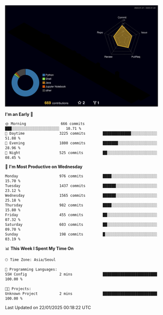 <!-- ![Header](./github-header-image.png) -->

<!-- <div align="center">
  <img src="https://ziadoua.github.io/m3-Markdown-Badges/badges/FastAPI/fastapi1.svg" />&nbsp
  <img src="https://ziadoua.github.io/m3-Markdown-Badges/badges/Git/git1.svg" />&nbsp
  <img src="https://ziadoua.github.io/m3-Markdown-Badges/badges/Linux/linux2.svg" />&nbsp
  <img src="https://ziadoua.github.io/m3-Markdown-Badges/badges/PostgreSQL/postgresql3.svg" />&nbsp
  <img src="https://ziadoua.github.io/m3-Markdown-Badges/badges/Python/python3.svg" />&nbsp
</div> -->

![](./profile-3d-contrib/profile-night-rainbow.svg)

<!--START_SECTION:waka-->
**I'm an Early 🐤** 

```text
🌞 Morning                666 commits         ███░░░░░░░░░░░░░░░░░░░░░░   10.71 % 
🌆 Daytime                3225 commits        █████████████░░░░░░░░░░░░   51.88 % 
🌃 Evening                1800 commits        ███████░░░░░░░░░░░░░░░░░░   28.96 % 
🌙 Night                  525 commits         ██░░░░░░░░░░░░░░░░░░░░░░░   08.45 % 
```
📅 **I'm Most Productive on Wednesday** 

```text
Monday                   976 commits         ████░░░░░░░░░░░░░░░░░░░░░   15.70 % 
Tuesday                  1437 commits        ██████░░░░░░░░░░░░░░░░░░░   23.12 % 
Wednesday                1565 commits        ██████░░░░░░░░░░░░░░░░░░░   25.18 % 
Thursday                 982 commits         ████░░░░░░░░░░░░░░░░░░░░░   15.80 % 
Friday                   455 commits         ██░░░░░░░░░░░░░░░░░░░░░░░   07.32 % 
Saturday                 603 commits         ██░░░░░░░░░░░░░░░░░░░░░░░   09.70 % 
Sunday                   198 commits         █░░░░░░░░░░░░░░░░░░░░░░░░   03.19 % 
```


📊 **This Week I Spent My Time On** 

```text
🕑︎ Time Zone: Asia/Seoul

💬 Programming Languages: 
SSH Config               2 mins              █████████████████████████   100.00 % 

🐱‍💻 Projects: 
Unknown Project          2 mins              █████████████████████████   100.00 % 
```


 Last Updated on 22/01/2025 00:18:22 UTC
<!--END_SECTION:waka-->




